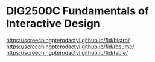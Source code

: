 # DIG2500C Fundamentals of Interactive Design
https://screechingpterodactyl.github.io/fid/bistro/
https://screechingpterodactyl.github.io/fid/resume/
https://screechingpterodactyl.github.io/fid/table/
